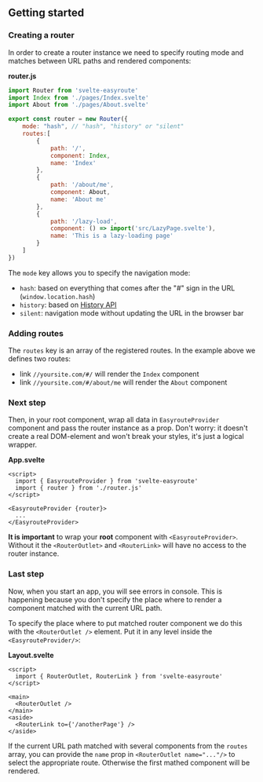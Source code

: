 ## Getting started

### Creating a router

In order to create a router instance we need to specify routing mode and 
matches between URL paths and rendered components:

**router.js**
```javascript
import Router from 'svelte-easyroute'
import Index from './pages/Index.svelte'
import About from './pages/About.svelte'

export const router = new Router({
    mode: "hash", // "hash", "history" or "silent"
    routes:[
        {
            path: '/',
            component: Index,
            name: 'Index'
        },
        {
            path: '/about/me',
            component: About,
            name: 'About me'
        },
        {
            path: '/lazy-load',
            component: () => import('src/LazyPage.svelte'),
            name: 'This is a lazy-loading page'
        }
    ]
})
```

The `mode` key allows you to specify the navigation mode:
* `hash`: based on everything that comes after the "#" sign in the URL (`window.location.hash`)
* `history`: based on [History API](https://developer.mozilla.org/en-US/docs/Web/API/History_API)
* `silent`: navigation mode without updating the URL in the browser bar

### Adding routes
The `routes` key is an array of the registered routes.
In the example above we defines two routes:
- link `//yoursite.com/#/` will render the `Index` component
- link `//yoursite.com/#/about/me` will render the `About` component

### Next step
Then, in your root component, wrap all data in `EasyrouteProvider` component and pass
the router instance as a prop. Don't worry: it doesn't create a real DOM-element and  won't break your styles, it's just a logical wrapper.

**App.svelte**
```svelte
<script>
  import { EasyrouteProvider } from 'svelte-easyroute'
  import { router } from './router.js'
</script>

<EasyrouteProvider {router}>
  ...
</EasyrouteProvider>
```
**It is important** to wrap your **root** component with `<EasyrouteProvider>`. Without it the `<RouterOutlet>` and `<RouterLink>` will have no access to the router instance.

### Last step
Now, when you start an app, you will see errors in console.
This is happening because you don't specify the place where to
render a component matched with the current URL path.

To specify the place where to put matched router component we do this with the `<RouterOutlet />` element. Put it in any level inside the `<EasyrouteProvider/>`:

**Layout.svelte**
```svelte
<script>
  import { RouterOutlet, RouterLink } from 'svelte-easyroute'
</script>

<main>
  <RouterOutlet />
</main>  
<aside>
  <RouterLink to={'/anotherPage'} />
</aside>
```

If the current URL path matched with several components from the `routes` array,
you can provide the `name` prop in `<RouterOutlet name="..."/>` to select the appropriate route. Otherwise the first mathed component will be rendered.
